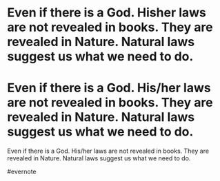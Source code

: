 # Even if there is a God. Hisher laws are not revealed in books. They are revealed in Nature. Natural laws suggest us what we need to do.

# Even if there is a God. His/her laws are not revealed in books. They are revealed in Nature. Natural laws suggest us what we need to do.

Even if there is a God. His/her laws are not revealed in books. They are revealed in Nature. Natural laws suggest us what we need to do.

\#evernote

